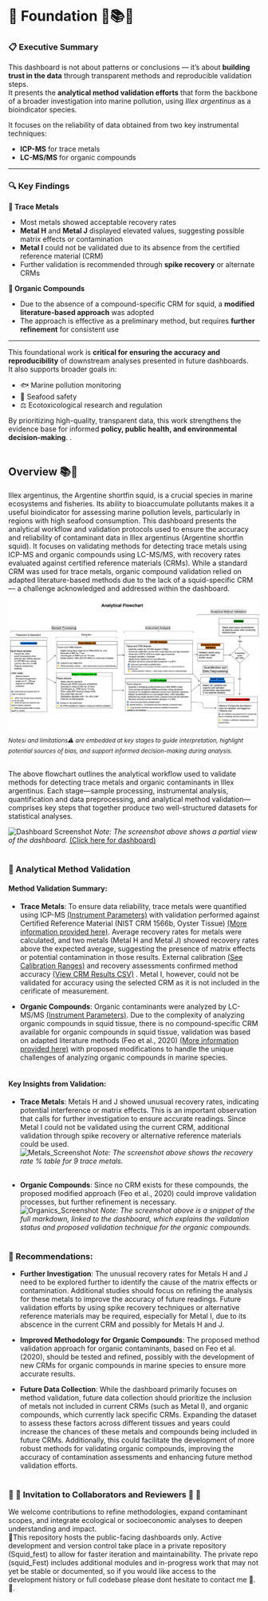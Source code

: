 # 🧱 Foundation 🧱📚🦑

### 📋 Executive Summary

This dashboard is not about patterns or conclusions — it’s about **building trust in the data** through transparent methods and reproducible validation steps.  
It presents the **analytical method validation efforts** that form the backbone of a broader investigation into marine pollution, using *Illex argentinus* as a bioindicator species.

It focuses on the reliability of data obtained from two key instrumental techniques:

- **ICP-MS** for trace metals  
- **LC-MS/MS** for organic compounds  

---

### 🔍 Key Findings

**🧲 Trace Metals**  
- Most metals showed acceptable recovery rates  
- **Metal H** and **Metal J** displayed elevated values, suggesting possible matrix effects or contamination  
- **Metal I** could not be validated due to its absence from the certified reference material (CRM)  
- Further validation is recommended through **spike recovery** or alternate CRMs  

**💊 Organic Compounds**  
- Due to the absence of a compound-specific CRM for squid, a **modified literature-based approach** was adopted  
- The approach is effective as a preliminary method, but requires **further refinement** for consistent use  

---

This foundational work is **critical for ensuring the accuracy and reproducibility** of downstream analyses presented in future dashboards.  
It also supports broader goals in:

- 🐟 Marine pollution monitoring  
- 🧫 Seafood safety  
- ⚖️ Ecotoxicological research and regulation  

By prioritizing high-quality, transparent data, this work strengthens the evidence base for informed **policy, public health, and environmental decision-making**.
.<br><br>

## Overview 📚🦑

Illex argentinus, the Argentine shortfin squid, is a crucial species in marine ecosystems and fisheries. Its ability to bioaccumulate pollutants makes it a useful bioindicator for assessing marine pollution levels, particularly in regions with high seafood consumption.
This dashboard presents the analytical workflow and validation protocols used to ensure the accuracy and reliability of contaminant data in Illex argentinus (Argentine shortfin squid). It focuses on validating methods for detecting trace metals using ICP-MS and organic compounds using LC-MS/MS, with recovery rates evaluated against certified reference materials (CRMs). While a standard CRM was used for trace metals, organic compound validation relied on adapted literature-based methods due to the lack of a squid-specific CRM — a challenge acknowledged and addressed within the dashboard.<br>

<img src="../docs/Analytical_flowchart.svg" alt="Analytical Workflow">
<sub><i>Notesℹ️ and limitations⚠️ are embedded at key stages to guide interpretation, highlight potential sources of bias, and support informed decision-making during analysis.</i></sub><br><br>

The above flowchart outlines the analytical workflow used to validate methods for detecting trace metals and organic contaminants in Illex argentinus. Each stage—sample processing, instrumental analysis, quantification and data preprocessing, and analytical method validation—comprises key steps that together produce two well-structured datasets for statistical analyses. 


![Dashboard Screenshot](https://drive.google.com/uc?export=view&id=1wlEd0oB_0hlqFj3MaKRL7xSZT4bFdS5f)
*Note: The screenshot above shows a partial view of the dashboard.*
[(Click here for dashboard)](https://euchie23.shinyapps.io/foundation/)
<br><br>


### 🧪 Analytical Method Validation<br>

####  Method Validation Summary:

- **Trace Metals**: To ensure data reliability, trace metals were quantified using ICP-MS [(Instrument Parameters)](Methodology/Metals/Instrumnt_Param.pdf) with validation performed against Certified Reference Material (NIST CRM 1566b, Oyster Tissue) [(More information provided here)](https://tsapps.nist.gov/srmext/certificates/1566b.pdf). Average recovery rates for metals were calculated, and two metals (Metal H and Metal J) showed recovery rates above the expected average, suggesting the presence of matrix effects or potential contamination in those results. External calibration [(See Calibration Ranges)](Methodology/Metals/Calib_Stand_Rangs.png) and recovery assessments confirmed method accuracy [(View CRM Results CSV)](https://github.com/Euchie23/SquidStack/blob/main/docs/Metals/recovery_rate.csv)  . Metal I, however, could not be validated for accuracy using the selected CRM as it is not included in the cerificate of measurement.<br>

- **Organic Compounds**: Organic contaminants were analyzed by LC-MS/MS [(Instrument Parameters)](Methodology/Organics/Instrumnt_Params.pdf). Due to the complexity of analyzing organic compounds in squid tissue, there is no compound-specific CRM available for organic compounds in squid tissue, validation was based on adapted literature methods (Feo et al., 2020) [(More information provided here)](Methodology/Organics/Anlyt_Method_Valid_Organics.md) with proposed modifications to handle the unique challenges of analyzing organic compounds in marine species.<br><br>


#### Key Insights from Validation:
- **Trace Metals**: Metals H and J showed unusual recovery rates, indicating potential interference or matrix effects. This is an important observation that calls for further investigation to ensure accurate readings. Since Metal I could not be validated using the current CRM, additional validation through spike recovery or alternative reference materials could be used. <br>
  ![Metals_Screenshot](https://drive.google.com/uc?export=view&id=1qaBRQPlTE93RwNKcS_GHjDqk5YU252wp)
  *Note: The screenshot above shows the recovery rate % table for 9 trace metals.* <br><br>
  
- **Organic Compounds**: Since no CRM exists for these compounds, the proposed modified approach (Feo et al., 2020) could improve validation processes, but further refinement is necessary.<br>
 ![Organics_Screenshot](https://drive.google.com/uc?export=view&id=1-1Lcn3j4kFZKxzO1R5HT6lU6Ir_MxhIR)
*Note: The screenshot above is a snippet of the full markdown, linked to the dashboard, which explains the validation status and proposed validation technique for the organic compounds.*
<br><br>

### 📝 Recommendations:

- **Further Investigation**: The unusual recovery rates for Metals H and J need to be explored further to identify the cause of the matrix effects or contamination. Additional studies should focus on refining the analysis for these metals to improve the accuracy of future readings. Future validation efforts by using spike recovery techniques or alternative reference materials may be required, especially for Metal I, due to its abscence in the current CRM and possibly for Metals H and J.

- **Improved Methodology for Organic Compounds**: The proposed method validation approach for organic contaminants, based on Feo et al. (2020), should be tested and refined, possibly with the development of new CRMs for organic compounds in marine species to ensure more accurate results.

- **Future Data Collection**: While the dashboard primarily focuses on method validation, future data collection should prioritize the inclusion of metals not included in current CRMs (such as Metal I), and organic compounds, which currently lack specific CRMs. Expanding the dataset to assess these factors across different tissues and years could increase the chances of these metals and compounds being included in future CRMs. Additionally, this could facilitate the development of more robust methods for validating organic compounds, improving the accuracy of contamination assessments and enhancing future method validation efforts.<br><br>


### 🤝 💬 Invitation to Collaborators and Reviewers 💬 🤝

We welcome contributions to refine methodologies, expand contaminant scopes, and integrate ecological or socioeconomic analyses to deepen understanding and impact. <br>
🛂This repository hosts the public-facing dashboards only. Active development and version control take place in a private repository (Squid_fest) to allow for faster iteration and maintainability. The private repo (squid_Fest) includes additional modules and in-progress work that may not yet be stable or documented, so if you would like access to the development history or full codebase please dont hesitate to contact me 🙂. 🛂.
